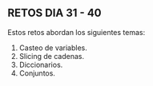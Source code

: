 ## RETOS DIA 31 - 40
Estos retos abordan los siguientes temas:

1. Casteo de variables.
2. Slicing de cadenas.
3. Diccionarios.
4. Conjuntos.
